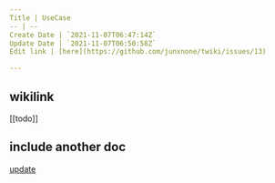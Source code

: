 ```yaml
---
Title | UseCase
-- | --
Create Date | `2021-11-07T06:47:14Z`
Update Date | `2021-11-07T06:50:58Z`
Edit link | [here](https://github.com/junxnone/twiki/issues/13)

---
```

## wikilink

[[todo]]

## include another doc

[update](update_log.md ':include')

